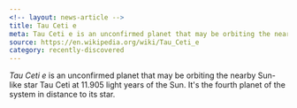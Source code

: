 ```yaml
---
<!-- layout: news-article -->
title: Tau Ceti e
meta: Tau Ceti e is an unconfirmed planet that may be orbiting the nearby Sun-like star Tau Ceti.
source: https://en.wikipedia.org/wiki/Tau_Ceti_e
category: recently-discovered
---
```


*Tau Ceti e* is an unconfirmed planet that may be orbiting the nearby Sun-like star Tau Ceti at 11.905 light years of the Sun. It's the fourth planet of the system in distance to its star.
